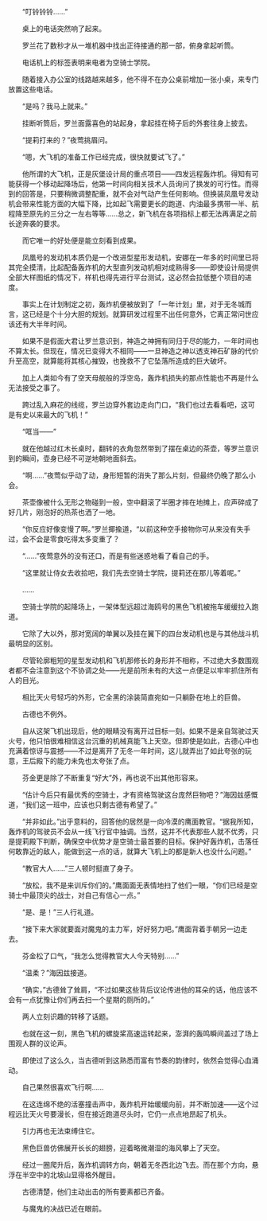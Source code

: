 　　“叮铃铃铃……”

　　桌上的电话突然响了起来。

　　罗兰花了数秒才从一堆机器中找出正待接通的那一部，俯身拿起听筒。

　　电话机上的标签表明来电者为空骑士学院。

　　随着接入办公室的线路越来越多，他不得不在办公桌前增加一张小桌，来专门放置这些电话。

　　“是吗？我马上就来。”

　　挂断听筒后，罗兰面露喜色的站起身，拿起挂在椅子后的外套往身上披去。

　　“提莉打来的？”夜莺挑眉问。

　　“嗯，大飞机的准备工作已经完成，很快就要试飞了。”

　　他所谓的大飞机，正是灰堡设计局的重点项目——四发远程轰炸机。得知有可能获得一个移动起降场后，他第一时间向相关技术人员询问了换发的可行性。而得到的回答是，只要稍微调整配重，就不会对气动产生任何影响。但换装凤凰号发动机会带来性能方面的大幅下降，比如起飞需要更长的跑道、内油最多携带一半、航程降至原先的三分之一左右等等……总之，新飞机在各项指标上都无法再满足之前长途奔袭的要求。

　　而它唯一的好处便是能立刻看到成果。

　　凤凰号的发动机本质仍是一个改进型星形发动机，安娜在一年多的时间里已将其完全摸清，比起配备轰炸机的大型直列发动机相对成熟得多——即使设计局提供全部大样图纸的情况下，样机也得先进行平台测试，这必然会拉低整个项目的进度。

　　事实上在计划制定之初，轰炸机便被放到了「一年计划」里，对于无冬城而言，这已经是个十分大胆的规划。就算研发过程里不出任何意外，它离正常问世应该还有大半年时间。

　　如果不是假面大君让罗兰意识到，神造之神拥有同归于尽的能力，一年时间也不算太长。但现在，情况已变得大不相同——一旦神造之神以透支神石矿脉的代价升至高空，就算能将其核心摧毁，也挽救不了它坠落所造成的巨大破坏。

　　加上人类如今有了空天母舰般的浮空岛，轰炸机损失的那点性能也不再是什么无法接受之事了。

　　跨过乱入麻花的线缆，罗兰边穿外套边走向门口，“我们也过去看看吧，这可是有史以来最大的飞机！”

　　“哐当——”

　　就在他越过红木长桌时，翻转的衣角忽然带到了摆在桌边的茶壶，等罗兰意识到的瞬间，壶身已经不可逆地朝地面斜去。

　　“啊……”夜莺似乎动了动，身形短暂的消失了那么片刻，但最终仍晚了那么小会。

　　茶壶像被什么无形之物碰到一般，空中翻滚了半圈才摔在地摊上，应声碎成了好几片，刚泡好的热茶也洒了一地。

　　“你反应好像变慢了啊。”罗兰揶揄道，“以前这种空手接物你可从来没有失手过，会不会是零食吃得太多变重了？

　　“……”夜莺意外的没有还口，而是有些迷惑地看了看自己的手。

　　“这里就让侍女去收拾吧，我们先去空骑士学院，提莉还在那儿等着呢。”

　　……

　　空骑士学院的起降场上，一架体型远超过海鸥号的黑色飞机被拖车缓缓拉入跑道。

　　它除了大以外，那对宽阔的单翼以及挂在翼下的四台发动机也是与其他战斗机最明显的区别。

　　尽管轮廓粗短的星型发动机和飞机那修长的身形并不相称，不过绝大多数围观者都不会注意到这个不协调之处——光是前所未有的大这一点便足以牢牢抓住所有人的目光。

　　相比天火号轻巧的外形，它全黑的涂装简直宛如一只躺卧在地上的巨兽。

　　古德也不例外。

　　自从这架飞机出现后，他的眼睛没有离开过目标一刻。如果不是亲自驾驶过天火号，他只怕很难相信这台沉重的机械真能飞上天空。但即使是如此，古德心中也充满着惊讶与震撼——不过是离开了无冬一年时间，这儿就弄出了如此夸张的玩意，王后殿下的能力未免也太夸张了点。

　　芬金更是除了不断重复“好大”外，再也说不出其他形容来。

　　“估计今后只有最优秀的空骑士，才有资格驾驶这台庞然巨物吧？”海因兹感慨道，“我们这一班中，应该也只剩古德有希望了。”

　　“并非如此。”出乎意料的，回答他的居然是一向冷漠的鹰面教官。“据我所知，轰炸机的驾驶员不会从一线飞行官中抽调。当然，这并不代表那些人就不优秀，只是提莉殿下判断，确保空中优势才是空骑士最首要的目标。保护好轰炸机，击落任何敢靠近的敌人，能做到这一点的话，就算大飞机上的都是新人也没什么问题。”

　　“教官大人……”三人顿时挺直了身子。

　　“放松，我不是来训斥你们的。”鹰面面无表情地扫了他们一眼，“你们已经是空骑士中最顶尖的战士，对自己有信心一点。”

　　“是、是！”三人行礼道。

　　“接下来大家就要面对魔鬼的主力军，好好努力吧。”鹰面背着手朝另一边走去。

　　芬金松了口气，“我怎么觉得教官大人今天特别……”

　　“温柔？”海因兹接道。

　　“确实，”古德耸了耸肩，“不过如果这些背后议论传进他的耳朵的话，他应该不会有一点犹豫让你们再去扫一个星期的厕所的。”

　　两人立刻识趣的转移了话题。

　　也就在这一刻，黑色飞机的螺旋桨高速运转起来，澎湃的轰鸣瞬间盖过了场上围观人群的议论声。

　　即使过了这么久，当古德听到这熟悉而富有节奏的韵律时，依然会觉得心血涌动。

　　自己果然很喜欢飞行啊……

　　在这连绵不绝的活塞撞击声中，轰炸机开始缓缓向前，并不断加速——这个过程远比天火号要漫长，但在接近跑道尽头时，它仍一点点地昂起了机头。

　　引力再也无法束缚住它。

　　黑色巨兽仿佛展开长长的翅膀，迎着略微潮湿的海风攀上了天空。

　　经过一圈爬升后，轰炸机调转方向，朝着无冬西北边飞去。而在那个方向，悬浮在半空中的北坡山显得格外醒目。

　　古德清楚，他们主动出击的所有要素都已齐备。

　　与魔鬼的决战已近在眼前。
